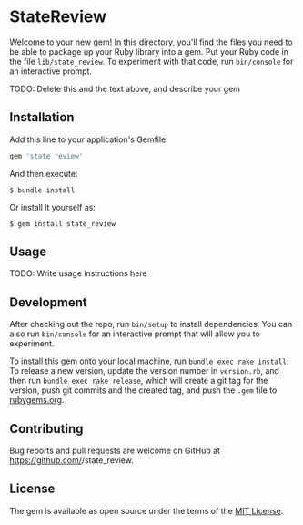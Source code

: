# StateReview

Welcome to your new gem! In this directory, you'll find the files you need to be able to package up your Ruby library into a gem. Put your Ruby code in the file `lib/state_review`. To experiment with that code, run `bin/console` for an interactive prompt.

TODO: Delete this and the text above, and describe your gem

## Installation

Add this line to your application's Gemfile:

```ruby
gem 'state_review'
```

And then execute:

    $ bundle install

Or install it yourself as:

    $ gem install state_review

## Usage

TODO: Write usage instructions here

## Development

After checking out the repo, run `bin/setup` to install dependencies. You can also run `bin/console` for an interactive prompt that will allow you to experiment.

To install this gem onto your local machine, run `bundle exec rake install`. To release a new version, update the version number in `version.rb`, and then run `bundle exec rake release`, which will create a git tag for the version, push git commits and the created tag, and push the `.gem` file to [rubygems.org](https://rubygems.org).

## Contributing

Bug reports and pull requests are welcome on GitHub at https://github.com/<github username>/state_review.

## License

The gem is available as open source under the terms of the [MIT License](https://opensource.org/licenses/MIT).
